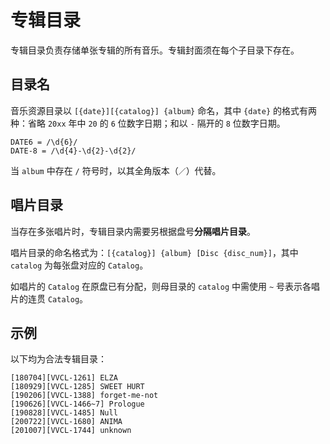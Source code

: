 # 专辑目录

专辑目录负责存储单张专辑的所有音乐。专辑封面须在每个子目录下存在。

## 目录名

音乐资源目录以 `[{date}][{catalog}] {album}` 命名，其中 `{date}` 的格式有两种：省略 `20xx` 年中 `20` 的 `6` 位数字日期；和以 `-` 隔开的 `8` 位数字日期。

```
DATE6 = /\d{6}/
DATE-8 = /\d{4}-\d{2}-\d{2}/
```

当 `album` 中存在 `/` 符号时，以其全角版本（`／`）代替。

## 唱片目录

当存在多张唱片时，专辑目录内需要另根据盘号**分隔唱片目录**。

唱片目录的命名格式为：`[{catalog}] {album} [Disc {disc_num}]`，其中 `catalog` 为每张盘对应的 `Catalog`。

如唱片的 `Catalog` 在原盘已有分配，则母目录的 `catalog` 中需使用 `~` 号表示各唱片的连贯 `Catalog`。

## 示例

以下均为合法专辑目录：

```
[180704][VVCL-1261] ELZA
[180929][VVCL-1285] SWEET HURT
[190206][VVCL-1388] forget-me-not
[190626][VVCL-1466~7] Prologue
[190828][VVCL-1485] Null
[200722][VVCL-1680] ANIMA
[201007][VVCL-1744] unknown
```